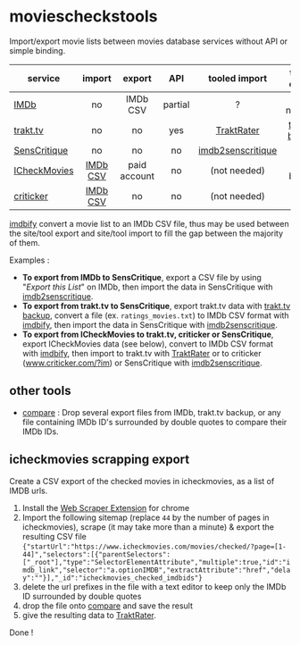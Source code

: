 # moviescheckstools

Import/export movie lists between movies database services without API or simple binding.

| service | import | export | API | tooled import | tooled export |
|---------|:------:|:------:|:---:|:-------------:|:-------------:|
| [IMDb](http://imdb.com)  | no | IMDb CSV | partial | ? | (not needed) |
| [trakt.tv](http://trakt.tv) | no | no | yes | [TraktRater][traktrater] | [trakt.tv backup][ttvbackup] |
| [SensCritique](http://senscritique.com) | no | no | no | [imdb2senscritique][imdb2sc] | ? |
| [ICheckMovies](http://icheckmovies.com) | [IMDb CSV][icmexp] | paid account | no | (not needed) | (see below) |
| [criticker](http://criticker.com) | [IMDb CSV](crtexp) | no | no | (not needed) | ? |

[imdbify]: https://github.com/nliautaud/imdbify
[imdb2sc]: https://github.com/nliautaud/imdb2senscritique
[ttvbackup]: http://eclectide.com/blog/2014/08/12/trakt-tv-backup/
[traktrater]: https://github.com/damienhaynes/TraktRater

[icmexp]: http://www.icheckmovies.com/import/imdbvotes
[crtexp]: http://www.criticker.com/?im


[imdbify][imdbify] convert a movie list to an IMDb CSV file, thus may be used between the site/tool export and site/tool import to fill the gap between the majority of them.

Examples :

- **To export from IMDb to SensCritique**, export a CSV file by using "*Export this List*" on IMDb, then import the data in SensCritique with [imdb2senscritique][imdb2sc].
- **To export from trakt.tv to SensCritique**, export trakt.tv data with [trakt.tv backup][ttvbackup], convert a file (ex. ``ratings_movies.txt``) to IMDb CSV format with [imdbify][imdbify], then import the data in SensCritique with [imdb2senscritique][imdb2sc].
- **To export from ICheckMovies to trakt.tv, criticker or SensCritique**, export ICheckMovies data (see below), convert to IMDb CSV format with [imdbify][imdbify], then import to trakt.tv with [TraktRater][traktrater] or to criticker (www.criticker.com/?im) or SensCritique with [imdb2senscritique][imdb2sc].

## other tools

- [compare](https://rawgit.com/nliautaud/moviescheckstools/master/compare.html) : Drop several export files from IMDb, trakt.tv backup, or any file containing IMDb ID's surrounded by double quotes to compare their IMDb IDs. 

## icheckmovies scrapping export

Create a CSV export of the checked movies in icheckmovies, as a list of IMDB urls.

1. Install the [Web Scraper Extension](webscraper.io) for chrome
1. Import the following sitemap (replace ``44`` by the number of pages in icheckmovies), scrape (it may take more than a minute) & export the resulting CSV file  
``{"startUrl":"https://www.icheckmovies.com/movies/checked/?page=[1-44]","selectors":[{"parentSelectors":["_root"],"type":"SelectorElementAttribute","multiple":true,"id":"imdb_link","selector":"a.optionIMDB","extractAttribute":"href","delay":""}],"_id":"icheckmovies_checked_imdbids"}``
3. delete the url prefixes in the file with a text editor to keep only the IMDb ID surrounded by double quotes
4. drop the file onto [compare](#imdbify) and save the result
5. give the resulting data to [TraktRater][traktrater].

Done !
